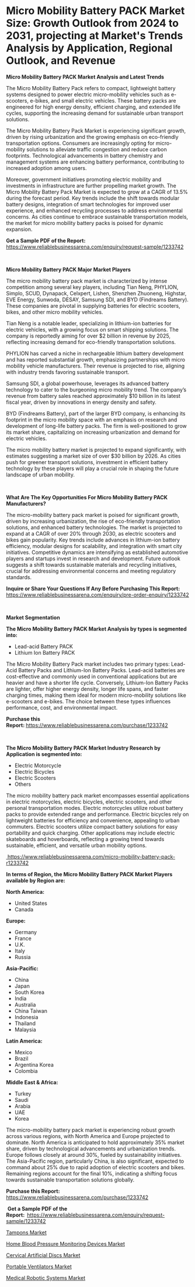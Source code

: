 <p><h1>Micro Mobility Battery PACK Market Size: Growth Outlook from 2024 to 2031, projecting at Market's Trends Analysis by Application, Regional Outlook, and Revenue</h1></p><p><strong>Micro Mobility Battery PACK Market Analysis and Latest Trends</strong></p>
<p><p>The Micro Mobility Battery Pack refers to compact, lightweight battery systems designed to power electric micro-mobility vehicles such as e-scooters, e-bikes, and small electric vehicles. These battery packs are engineered for high energy density, efficient charging, and extended life cycles, supporting the increasing demand for sustainable urban transport solutions.</p><p>The Micro Mobility Battery Pack Market is experiencing significant growth, driven by rising urbanization and the growing emphasis on eco-friendly transportation options. Consumers are increasingly opting for micro-mobility solutions to alleviate traffic congestion and reduce carbon footprints. Technological advancements in battery chemistry and management systems are enhancing battery performance, contributing to increased adoption among users. </p><p>Moreover, government initiatives promoting electric mobility and investments in infrastructure are further propelling market growth. The Micro Mobility Battery Pack Market is expected to grow at a CAGR of 13.5% during the forecast period. Key trends include the shift towards modular battery designs, integration of smart technologies for improved user experience, and enhanced recycling processes to address environmental concerns. As cities continue to embrace sustainable transportation models, the market for micro mobility battery packs is poised for dynamic expansion.</p></p>
<p><strong>Get a Sample PDF of the Report:&nbsp;</strong> <a href="https://www.reliablebusinessarena.com/enquiry/request-sample/1233742?utm_campaign=1461&utm_medium=2&utm_source=Github&utm_content=ia&utm_term=08102024&utm_id=micro-mobility-battery-pack">https://www.reliablebusinessarena.com/enquiry/request-sample/1233742</a></p>
<p>&nbsp;</p>
<p><strong>Micro Mobility Battery PACK Major Market Players</strong></p>
<p><p>The micro mobility battery pack market is characterized by intense competition among several key players, including Tian Neng, PHYLION, Simplo, SCUD, Dynapack, Celxpert, Lishen, Shenzhen Zhuoneng, Highstar, EVE Energy, Sunwoda, DESAY, Samsung SDI, and BYD (Findreams Battery). These companies are pivotal in supplying batteries for electric scooters, bikes, and other micro mobility vehicles.</p><p>Tian Neng is a notable leader, specializing in lithium-ion batteries for electric vehicles, with a growing focus on smart shipping solutions. The company is reportedly aiming for over $2 billion in revenue by 2025, reflecting increasing demand for eco-friendly transportation solutions. </p><p>PHYLION has carved a niche in rechargeable lithium battery development and has reported substantial growth, emphasizing partnerships with micro mobility vehicle manufacturers. Their revenue is projected to rise, aligning with industry trends favoring sustainable transport.</p><p>Samsung SDI, a global powerhouse, leverages its advanced battery technology to cater to the burgeoning micro mobility trend. The company’s revenue from battery sales reached approximately $10 billion in its latest fiscal year, driven by innovations in energy density and safety.</p><p>BYD (Findreams Battery), part of the larger BYD company, is enhancing its footprint in the micro mobility space with an emphasis on research and development of long-life battery packs. The firm is well-positioned to grow its market share, capitalizing on increasing urbanization and demand for electric vehicles.</p><p>The micro mobility battery market is projected to expand significantly, with estimates suggesting a market size of over $30 billion by 2026. As cities push for greener transport solutions, investment in efficient battery technology by these players will play a crucial role in shaping the future landscape of urban mobility.</p></p>
<p>&nbsp;</p>
<p><strong>What Are The Key Opportunities For Micro Mobility Battery PACK Manufacturers?</strong></p>
<p><p>The micro-mobility battery pack market is poised for significant growth, driven by increasing urbanization, the rise of eco-friendly transportation solutions, and enhanced battery technologies. The market is projected to expand at a CAGR of over 20% through 2030, as electric scooters and bikes gain popularity. Key trends include advances in lithium-ion battery efficiency, modular designs for scalability, and integration with smart city initiatives. Competitive dynamics are intensifying as established automotive players and startups invest in research and development. Future outlook suggests a shift towards sustainable materials and recycling initiatives, crucial for addressing environmental concerns and meeting regulatory standards.</p></p>
<p><strong>Inquire or Share Your Questions If Any Before Purchasing This Report:</strong> <a href="https://www.reliablebusinessarena.com/enquiry/pre-order-enquiry/1233742?utm_campaign=1461&utm_medium=2&utm_source=Github&utm_content=ia&utm_term=08102024&utm_id=micro-mobility-battery-pack">https://www.reliablebusinessarena.com/enquiry/pre-order-enquiry/1233742</a></p>
<p>&nbsp;</p>
<p><strong>Market Segmentation</strong></p>
<p><strong>The Micro Mobility Battery PACK Market Analysis by types is segmented into:</strong></p>
<p><ul><li>Lead-acid Battery PACK</li><li>Lithium Ion Battery PACK</li></ul></p>
<p><p>The Micro Mobility Battery Pack market includes two primary types: Lead-Acid Battery Packs and Lithium-Ion Battery Packs. Lead-acid batteries are cost-effective and commonly used in conventional applications but are heavier and have a shorter life cycle. Conversely, Lithium-Ion Battery Packs are lighter, offer higher energy density, longer life spans, and faster charging times, making them ideal for modern micro-mobility solutions like e-scooters and e-bikes. The choice between these types influences performance, cost, and environmental impact.</p></p>
<p><strong>Purchase this Report:&nbsp;</strong><a href="https://www.reliablebusinessarena.com/purchase/1233742?utm_campaign=1461&utm_medium=2&utm_source=Github&utm_content=ia&utm_term=08102024&utm_id=micro-mobility-battery-pack">https://www.reliablebusinessarena.com/purchase/1233742</a></p>
<p>&nbsp;</p>
<p><strong>The Micro Mobility Battery PACK Market Industry Research by Application is segmented into:</strong></p>
<p><ul><li>Electric Motorcycle</li><li>Electric Bicycles</li><li>Electric Scooters</li><li>Others</li></ul></p>
<p><p>The micro mobility battery pack market encompasses essential applications in electric motorcycles, electric bicycles, electric scooters, and other personal transportation modes. Electric motorcycles utilize robust battery packs to provide extended range and performance. Electric bicycles rely on lightweight batteries for efficiency and convenience, appealing to urban commuters. Electric scooters utilize compact battery solutions for easy portability and quick charging. Other applications may include electric skateboards and hoverboards, reflecting a growing trend towards sustainable, efficient, and versatile urban mobility options.</p></p>
<p><a href="https://www.reliablebusinessarena.com/micro-mobility-battery-pack-r1233742?utm_campaign=1461&utm_medium=2&utm_source=Github&utm_content=ia&utm_term=08102024&utm_id=micro-mobility-battery-pack">&nbsp;https://www.reliablebusinessarena.com/micro-mobility-battery-pack-r1233742</a></p>
<p><strong>In terms of Region, the Micro Mobility Battery PACK Market Players available by Region are:</strong></p>
<p>
    <p> <strong> North America: </strong>
        <ul>
            <li>United States</li>
            <li>Canada</li>
        </ul>
        </p> 
    <p> <strong> Europe: </strong>
        <ul>
            <li>Germany</li>
            <li>France</li>
            <li>U.K.</li>
            <li>Italy</li>
            <li>Russia</li>
        </ul>
        </p> 
    <p> <strong> Asia-Pacific: </strong>
        <ul>
            <li>China</li>
            <li>Japan</li>
            <li>South Korea</li>
            <li>India</li>
            <li>Australia</li>
            <li>China Taiwan</li>
            <li>Indonesia</li>
            <li>Thailand</li>
            <li>Malaysia</li>
        </ul>
        </p> 
    <p> <strong> Latin America: </strong>
        <ul>
            <li>Mexico</li>
            <li>Brazil</li>
            <li>Argentina Korea</li>
            <li>Colombia</li>
        </ul>
        </p> 
    <p> <strong> Middle East & Africa: </strong>
        <ul>
            <li>Turkey</li>
            <li>Saudi</li>
            <li>Arabia</li>
            <li>UAE</li>
            <li>Korea</li>
        </ul>
    </p>
    </p>
<p><p>The micro-mobility battery pack market is experiencing robust growth across various regions, with North America and Europe projected to dominate. North America is anticipated to hold approximately 35% market share, driven by technological advancements and urbanization trends. Europe follows closely at around 30%, fueled by sustainability initiatives. The Asia-Pacific region, particularly China, is also significant, expected to command about 25% due to rapid adoption of electric scooters and bikes. Remaining regions account for the final 10%, indicating a shifting focus towards sustainable transportation solutions globally.</p></p>
<p><strong>Purchase this Report: </strong><a href="https://www.reliablebusinessarena.com/purchase/1233742?utm_campaign=1461&utm_medium=2&utm_source=Github&utm_content=ia&utm_term=08102024&utm_id=micro-mobility-battery-pack">https://www.reliablebusinessarena.com/purchase/1233742</a></p>
<p>&nbsp;<strong>Get a Sample PDF of the Report:&nbsp;&nbsp;</strong><a href="https://www.reliablebusinessarena.com/enquiry/request-sample/1233742?utm_campaign=1461&utm_medium=2&utm_source=Github&utm_content=ia&utm_term=08102024&utm_id=micro-mobility-battery-pack">https://www.reliablebusinessarena.com/enquiry/request-sample/1233742</a></p>
<p><strong></strong></p>
<p><p><a href="https://www.linkedin.com/pulse/tampons-market-outlook-forecast-from-2024-2031-censusense-o38sf?utm_campaign=1461&utm_medium=2&utm_source=Github&utm_content=ia&utm_term=08102024&utm_id=micro-mobility-battery-pack">Tampons Market</a></p><p><a href="https://www.linkedin.com/pulse/decoding-home-blood-pressure-monitoring-devices-market-signals-ufzzf?utm_campaign=1461&utm_medium=2&utm_source=Github&utm_content=ia&utm_term=08102024&utm_id=micro-mobility-battery-pack">Home Blood Pressure Monitoring Devices Market</a></p><p><a href="https://www.linkedin.com/pulse/cervical-artificial-discs-market-size-type-metalbiopolymer-u2cgc?utm_campaign=1461&utm_medium=2&utm_source=Github&utm_content=ia&utm_term=08102024&utm_id=micro-mobility-battery-pack">Cervical Artificial Discs Market</a></p><p><a href="https://www.linkedin.com/pulse/portable-ventilators-momentum-charting-122-cagr-path-2024-2031-vwvzf?utm_campaign=1461&utm_medium=2&utm_source=Github&utm_content=ia&utm_term=08102024&utm_id=micro-mobility-battery-pack">Portable Ventilators Market</a></p><p><a href="https://www.linkedin.com/pulse/medical-robotic-systems-market-penetration-strategies-untapped-ly7of?utm_campaign=1461&utm_medium=2&utm_source=Github&utm_content=ia&utm_term=08102024&utm_id=micro-mobility-battery-pack">Medical Robotic Systems Market</a></p></p>